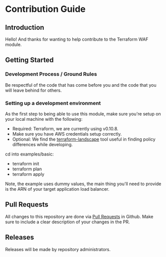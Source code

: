 # Contribution Guide

## Introduction
Hello! And thanks for wanting to help contribute to the Terraform WAF module.

## Getting Started
### Development Process / Ground Rules
Be respectful of the code that has come before you and the code that you will leave behind for others.

### Setting up a development environment
As the first step to being able to use this module, make sure you're setup on your local machine with the following:
- Required: Terraform, we are currently using v0.10.8.
- Make sure you have AWS credentials setup correctly.
- Optional: We find the [terraform-landscape](https://github.com/coinbase/terraform-landscape) tool useful in finding policy differences while developing.

cd into examples/basic:
- terraform init
- terraform plan
- terraform apply

Note, the example uses dummy values, the main thing you'll need to provide is the ARN of your target application load balancer.

## Pull Requests
All changes to this repository are done via [Pull Requests](https://help.github.com/articles/about-pull-requests/) in Github. Make sure to include a clear description of your changes in the PR.

## Releases
Releases will be made by repository administrators.
